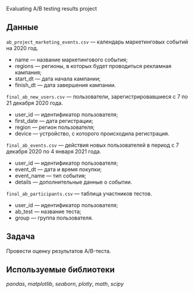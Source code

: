 Evaluating A/B testing results project


## Данные

`ab_project_marketing_events.csv` — календарь маркетинговых событий на 2020 год.
- name — название маркетингового события;
- regions — регионы, в которых будет проводиться рекламная кампания;
- start_dt — дата начала кампании;
- finish_dt — дата завершения кампании.

`final_ab_new_users.csv` — пользователи, зарегистрировавшиеся с 7 по 21 декабря 2020 года.
- user_id — идентификатор пользователя;
- first_date — дата регистрации;
- region — регион пользователя;
- device — устройство, с которого происходила регистрация.

`final_ab_events.csv` — действия новых пользователей в период с 7 декабря 2020 по 4 января 2021 года.
- user_id — идентификатор пользователя;
- event_dt — дата и время покупки;
- event_name — тип события;
- details — дополнительные данные о событии.

`final_ab_participants.csv` — таблица участников тестов.
- user_id — идентификатор пользователя;
- ab_test — название теста;
- group — группа пользователя.

## Задача
Провести оценку результатов A/B-теста.  

## Используемые библиотеки
*pandas*, *matplotlib*, *seaborn*, *plotly*, *math*, *scipy*
